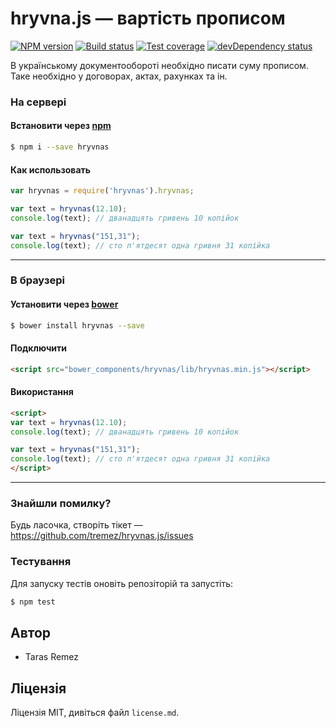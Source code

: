 # hryvna.js — вартість прописом

[![NPM version][npm-image]][npm-url]
[![Build status][travis-image]][travis-url]
[![Test coverage][coveralls-image]][coveralls-url]
[![devDependency status][devdependency-image]][devdependency-url]

В українському документообороті необхідно писати суму прописом. Таке необхідно у договорах, актах, рахунках та ін.

### На сервері

#### Встановити через [npm](//npmjs.org)

```bash
$ npm i --save hryvnas
```

#### Как использовать

```js
var hryvnas = require('hryvnas').hryvnas;

var text = hryvnas(12.10);
console.log(text); // дванадцять гривень 10 копійок

var text = hryvnas("151,31");
console.log(text); // сто п'ятдесят одна гривня 31 копійка
```

----------------

### В браузері

#### Установити через [bower](http://bower.io)

```bash
$ bower install hryvnas --save
```

#### Подключити

```html
<script src="bower_components/hryvnas/lib/hryvnas.min.js"></script>
```

#### Використання

```html
<script>
var text = hryvnas(12.10);
console.log(text); // дванадцять гривень 10 копійок

var text = hryvnas("151,31");
console.log(text); // сто п'ятдесят одна гривня 31 копійка
</script>
```

----------------

### Знайшли помилку?

Будь ласочка, створіть тікет — https://github.com/tremez/hryvnas.js/issues

### Тестування

Для запуску тестів оновіть репозіторій та запустіть:

```bash
$ npm test
```

## Автор

* Taras Remez

## Ліцензія

Ліцензія MIT, дивіться файл `license.md`.

[npm-image]: https://img.shields.io/npm/v/hryvnas.svg?style=flat
[npm-url]: https://www.npmjs.com/package/hryvnas
[travis-image]: https://travis-ci.org/tremez/hryvnas.js.svg?branch=master
[travis-url]: https://travis-ci.org/tremez/hryvnas.js
[coveralls-image]: https://coveralls.io/repos/tremez/hryvnas.js/badge.svg?branch=master&service=github
[coveralls-url]: https://coveralls.io/github/tremez/hryvnas.js?branch=master
[devdependency-image]: https://img.shields.io/david/dev/tremez/hryvnas.js.svg?style=flat
[devdependency-url]: https://david-dm.org/tremez/hryvnas.js#info=devDependencies
